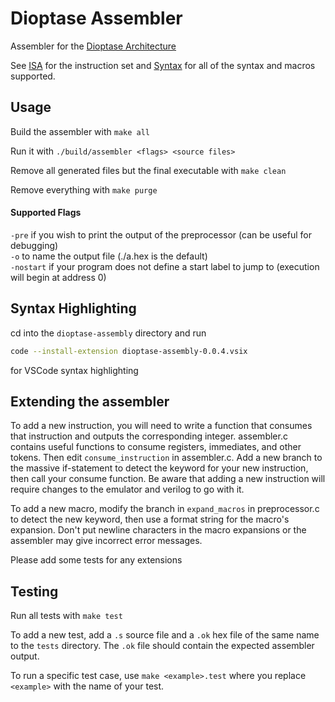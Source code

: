 # Dioptase Assembler

Assembler for the [Dioptase Architecture](https://github.com/b-Rocks2718/Dioptase/tree/main)  

See [ISA](https://github.com/b-Rocks2718/Dioptase/blob/main/docs/ISA.md) for the instruction set and [Syntax](https://github.com/b-Rocks2718/Dioptase-Assembler/blob/main/docs/synatx.md) for all of the syntax and macros supported.  

## Usage

Build the assembler with `make all`

Run it with `./build/assembler <flags> <source files>`

Remove all generated files but the final executable with `make clean`

Remove everything with `make purge`

#### Supported Flags 
`-pre` if you wish to print the output of the preprocessor (can be useful for debugging)  
`-o` to name the output file (./a.hex is the default)  
`-nostart` if your program does not define a start label to jump to (execution will begin at address 0)  

## Syntax Highlighting

cd into the `dioptase-assembly` directory and run

```bash
code --install-extension dioptase-assembly-0.0.4.vsix
```

for VSCode syntax highlighting

## Extending the assembler

To add a new instruction, you will need to write a function that consumes that instruction and outputs the corresponding integer. assembler.c contains useful functions to consume registers, immediates, and other tokens. Then edit `consume_instruction` in assembler.c. Add a new branch to the massive if-statement to detect the keyword for your new instruction, then call your consume function. 
Be aware that adding a new instruction will require changes to the emulator and verilog to go with it.  

To add a new macro, modify the branch in `expand_macros` in preprocessor.c to detect the new keyword, then use a format string for the macro's expansion. Don't put newline characters in the macro expansions or the assembler may give incorrect error messages.  

Please add some tests for any extensions

## Testing

Run all tests with `make test`

To add a new test, add a `.s` source file and a `.ok` hex file of the same name to the `tests` directory. The `.ok` file should contain the expected assembler output.

To run a specific test case, use `make <example>.test` where you replace `<example>` with the name of your test. 
